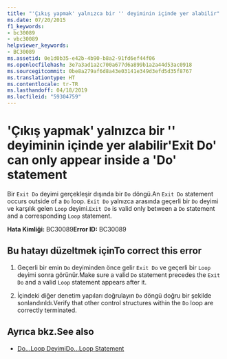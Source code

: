 ```yaml
---
title: "'Çıkış yapmak' yalnızca bir '' deyiminin içinde yer alabilir"
ms.date: 07/20/2015
f1_keywords:
- bc30089
- vbc30089
helpviewer_keywords:
- BC30089
ms.assetid: 0e1d0b35-e42b-4b90-b8a2-91fd6ef44f06
ms.openlocfilehash: 3e7a3ad1a2c700a677d6a899b1a2a44d53ac0918
ms.sourcegitcommit: 0be8a279af6d8a43e03141e349d3efd5d35f8767
ms.translationtype: HT
ms.contentlocale: tr-TR
ms.lasthandoff: 04/18/2019
ms.locfileid: "59304759"
---
```

# <a name="exit-do-can-only-appear-inside-a-do-statement"></a><span data-ttu-id="5d397-102">'Çıkış yapmak' yalnızca bir '' deyiminin içinde yer alabilir</span><span class="sxs-lookup"><span data-stu-id="5d397-102">'Exit Do' can only appear inside a 'Do' statement</span></span>
<span data-ttu-id="5d397-103">Bir `Exit Do` deyimi gerçekleşir dışında bir `Do` döngü.</span><span class="sxs-lookup"><span data-stu-id="5d397-103">An `Exit Do` statement occurs outside of a `Do` loop.</span></span> <span data-ttu-id="5d397-104">`Exit Do` yalnızca arasında geçerli bir `Do` deyimi ve karşılık gelen `Loop` deyimi.</span><span class="sxs-lookup"><span data-stu-id="5d397-104">`Exit Do` is valid only between a `Do` statement and a corresponding `Loop` statement.</span></span>  
  
 <span data-ttu-id="5d397-105">**Hata Kimliği:** BC30089</span><span class="sxs-lookup"><span data-stu-id="5d397-105">**Error ID:** BC30089</span></span>  
  
## <a name="to-correct-this-error"></a><span data-ttu-id="5d397-106">Bu hatayı düzeltmek için</span><span class="sxs-lookup"><span data-stu-id="5d397-106">To correct this error</span></span>  
  
1. <span data-ttu-id="5d397-107">Geçerli bir emin `Do` deyiminden önce gelir `Exit Do` ve geçerli bir `Loop` deyimi sonra görünür.</span><span class="sxs-lookup"><span data-stu-id="5d397-107">Make sure a valid `Do` statement precedes the `Exit Do` and a valid `Loop` statement appears after it.</span></span>  
  
2. <span data-ttu-id="5d397-108">İçindeki diğer denetim yapıları doğrulayın `Do` döngü doğru bir şekilde sonlandırıldı.</span><span class="sxs-lookup"><span data-stu-id="5d397-108">Verify that other control structures within the `Do` loop are correctly terminated.</span></span>  
  
## <a name="see-also"></a><span data-ttu-id="5d397-109">Ayrıca bkz.</span><span class="sxs-lookup"><span data-stu-id="5d397-109">See also</span></span>

- [<span data-ttu-id="5d397-110">Do...Loop Deyimi</span><span class="sxs-lookup"><span data-stu-id="5d397-110">Do...Loop Statement</span></span>](../../visual-basic/language-reference/statements/do-loop-statement.md)

